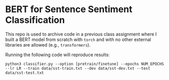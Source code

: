 # BERT for Sentence Sentiment Classification
This repo is used to archive code in a previous class assignment where I built a BERT model from scratch with `torch` and with no other external libraries are allowed (e.g., `transformers`).

Running the following code will reproduce results:
```
python3 classifier.py --option [pretrain/finetune] --epochs NUM_EPOCHS --lr LR --train data/sst-train.txt --dev data/sst-dev.txt --test data/sst-test.txt
```
